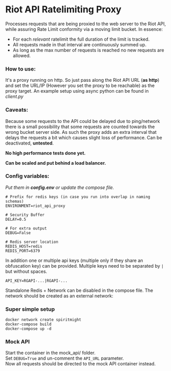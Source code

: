 # Riot API Ratelimiting Proxy

Processes requests that are being proxied to the web server to the Riot API,
while assuring Rate Limit conformity via a moving limit bucket. In essence:
- For each *relevant* ratelimit the full duration of the limit is tracked.
- All requests made in that interval are continuously summed up.
- As long as the max number of requests is reached no new requests are allowed.

### How to use:

It's a proxy running on http. So just pass along the Riot API URL (**as http**) and set the URL/IP (However you set the proxy to be reachable)
as the proxy target. An example setup using async python can be found in *client.py*


### Caveats:

Because some requests to the API could be delayed due to ping/network there is a small possibility that some requests are
counted towards the wrong bucket server side. As such the proxy adds an extra interval that delays the requests a bit which
causes slight loss of performance. Can be deactivated, **untested**.

**No high performance tests done yet.**

**Can be scaled and put behind a load balancer.**


### Config variables:
*Put them in **config.env** or update the compose file.*

```dotenv
# Prefix for redis keys (in case you run into overlap in naming schemas)
ENVIRONMENT=riot_api_proxy

# Security Buffer
DELAY=0.5

# For extra output
DEBUG=False

# Redis server location
REDIS_HOST=redis
REDIS_PORT=6379
```

In addition one or multiple api keys (multiple only if they share an obfuscation key) can be provided. Multiple
keys need to be separated by `|` but without spaces.
```dotenv
API_KEY=RGAPI-...|RGAPI-...
```

Standalone Redis + Network can be disabled in the compose file. The network should be created as an external network:

### Super simple setup
```shell
docker network create spiritmight
docker-compose build
docker-compose up -d
```

### Mock API

Start the container in the mock_api/ folder.  
Set `DEBUG=True` and un-comment the `API_URL` parameter.  
Now all requests should be directed to the mock API container instead.
